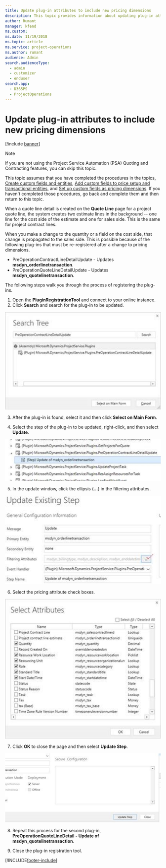 ```yaml
---
title: Update plug-in attributes to include new pricing dimensions
description: This topic provides information about updating plug-in attributes for pricing dimensions.
author: Rumant
manager: kfend
ms.custom: 
ms.date: 11/19/2018
ms.topic: article
ms.service: project-operations
ms.author: rumant
audience: Admin
search.audienceType: 
  - admin
  - customizer
  - enduser
search.app: 
  - D365PS
  - ProjectOperations
---
```



# Update plug-in attributes to include new pricing dimensions

[!include [banner](../includes/psa-now-project-operations.md)]

> [!NOTE]
> If you are not using the Project Service Automation (PSA) Quoting and Contracting features, you can skip this topic.

This topic assumes that you have completed the procedures in the topics, [Create custom fields and entities](create-custom-fields-entities.md), [Add custom fields to price setup and transactional entities](field-references.md), and [Set up custom fields as pricing dimensions](set-up-pricing-dimensions.md). If you haven't completed those procedures, go back and complete them and then return to this topic.

When a quote line detail is created on the **Quote Line** page for a project quote line, the system creates two estimate lines in the background -- one line for the cost side of the estimate and one for sales side. This is the same  for project contract lines.

When you make a change to the quantity or a field on the cost side, that change is propagated to the sales side. This is possible because of the following plug-ins that must be re-registered after a change to pricing dimensions.

- PreOperationContractLineDetailUpdate - Updates **msdyn_orderlinetransaction**.
- PreOperationQuoteLineDetailUpdate - Updates **msdyn_quotelinetransaction**.

The following steps walk you through the process of registering the plug-ins.

1. Open the **PluginRegistrationTool** and connect to your online instance.
2. Click **Search** and search for the plug-in to be updated.

 ![Screenshot of the search tree](media/PRT-1.png)

3. After the plug-in is found, select it and then click **Select on Main Form**.

4. Select the step of the plug-in to be updated, right-click, and then select **Update**.

 ![Screenshot of the plug-in to be updated](media/PRT-2.png)
 
5. In the update window, click the ellipsis (**...**) in the filtering attributes.

 ![Screenshot of the Update existing step config information](media/PRT-3.png)
 
6. Select the pricing attribute check boxes.

 ![Screenshot showing checkbox selection for pricing attributes](media/PRT-4.png)

7. Click **OK** to close the page and then select **Update Step**.

 ![Screenshot showing the “Update Step” button](media/PRT-5.png)
 
8. Repeat this process for the second plug-in, **PreOperationQuoteLineDetail - Update of msdyn_quotelinetransaction**.

9. Close the plug-in registration tool.



[!INCLUDE[footer-include](../includes/footer-banner.md)]